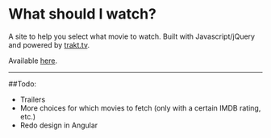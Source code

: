 What should I watch?
====

A site to help you select what movie to watch. Built with Javascript/jQuery and powered by [trakt.tv](http://trakt.tv).

Available [here](http://da.vidhallberg.se/wsiw).

---
##Todo:
* Trailers
* More choices for which movies to fetch (only with a certain IMDB rating, etc.)
* Redo design in Angular
